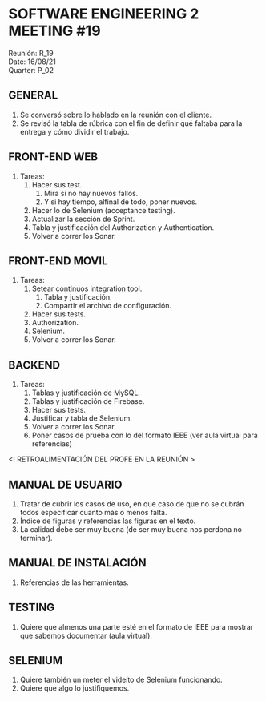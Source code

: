 # SOFTWARE ENGINEERING 2 MEETING #19
Reunión: R_19<br>
Date: 16/08/21<br>
Quarter: P_02<br>

<!-- ================================================== [CONTENIDO] ================================================= -->

## GENERAL 
1. Se conversó sobre lo hablado en la reunión con el cliente.
2. Se revisó la tabla de rúbrica con el fin de definir qué faltaba para la entrega y cómo dividir el trabajo.


## FRONT-END WEB
1. Tareas:
    1. Hacer sus test.
        1. Mira si no hay nuevos fallos. 
        2. Y si hay tiempo, alfinal de todo, poner nuevos.
    2. Hacer lo de Selenium (acceptance testing).
    3. Actualizar la sección de Sprint.
    4. Tabla y justificación del Authorization y Authentication.
    5. Volver a correr los Sonar.

## FRONT-END MOVIL
1. Tareas:
    1. Setear continuos integration tool.
        1. Tabla y justificación.
        2. Compartir el archivo de configuración.
    2. Hacer sus tests.
    3. Authorization.
    4. Selenium.
    5. Volver a correr los Sonar.

## BACKEND
1. Tareas:
    1. Tablas y justificación de MySQL.
    2. Tablas y justificación de Firebase.
    3. Hacer sus tests.
    4. Justificar y tabla de Selenium.
    5. Volver a correr los Sonar.
    6. Poner casos de prueba con lo del formato IEEE (ver aula virtual para referencias)





<! RETROALIMENTACIÓN DEL PROFE EN LA REUNIÓN >

## MANUAL DE USUARIO
1. Tratar de cubrir los casos de uso, en que caso de que no se cubrán todos especificar cuanto más o menos
   falta.
3. Índice de figuras y referencias las figuras en el texto.
2. La calidad debe ser muy buena (de ser muy buena nos perdona no terminar).

## MANUAL DE INSTALACIÓN
1. Referencias de las herramientas.

## TESTING
1. Quiere que almenos una parte esté en el formato de IEEE para mostrar que sabemos documentar (aula virtual).

## SELENIUM
1. Quiere también un meter el videíto de Selenium funcionando.
2. Quiere que algo lo justifiquemos.

